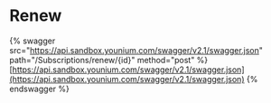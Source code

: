 # Renew

{% swagger src="https://api.sandbox.younium.com/swagger/v2.1/swagger.json" path="/Subscriptions/renew/{id}" method="post" %}
[https://api.sandbox.younium.com/swagger/v2.1/swagger.json](https://api.sandbox.younium.com/swagger/v2.1/swagger.json)
{% endswagger %}
